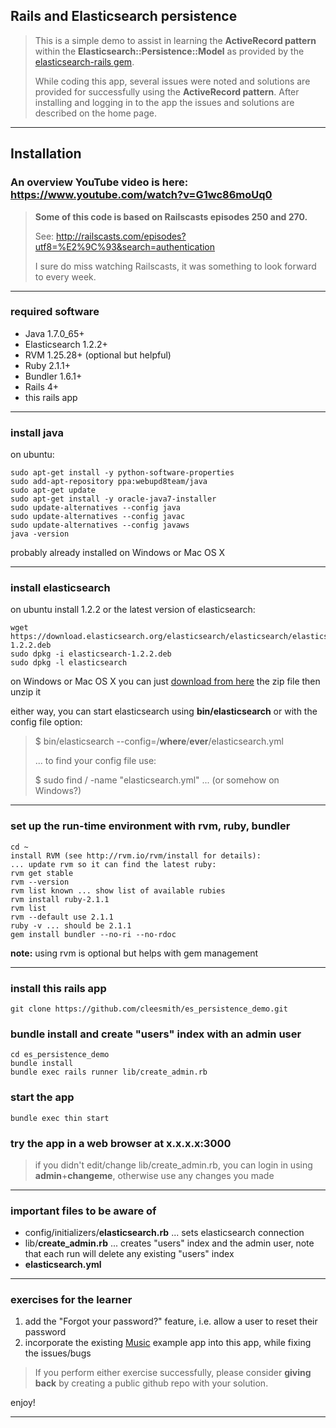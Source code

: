 ## Rails and Elasticsearch persistence
> This is a simple demo to assist in learning the **ActiveRecord pattern** within the **Elasticsearch::Persistence::Model** 
> as provided by the [elasticsearch-rails gem](https://github.com/elasticsearch/elasticsearch-rails "elasticsearch-rails").
>
> While coding this app, several issues were noted and solutions are provided for successfully using the **ActiveRecord pattern**. 
> After installing and logging in to the app the issues and solutions are described on the home page.

***

## Installation

### An overview YouTube video is here: https://www.youtube.com/watch?v=G1wc86moUq0

> **Some of this code is based on Railscasts episodes 250 and 270.**
>
> See: http://railscasts.com/episodes?utf8=%E2%9C%93&search=authentication
>
> I sure do miss watching Railscasts, it was something to look forward to every week.

***

### required software
* Java 1.7.0_65+
* Elasticsearch 1.2.2+
* RVM 1.25.28+  (optional but helpful)
* Ruby 2.1.1+
* Bundler 1.6.1+
* Rails 4+
* this rails app

***

### install java
on ubuntu:
```
sudo apt-get install -y python-software-properties
sudo add-apt-repository ppa:webupd8team/java
sudo apt-get update
sudo apt-get install -y oracle-java7-installer
sudo update-alternatives --config java
sudo update-alternatives --config javac
sudo update-alternatives --config javaws
java -version
```
probably already installed on Windows or Mac OS X

***

### install elasticsearch
on ubuntu install 1.2.2 or the latest version of elasticsearch:
```
wget https://download.elasticsearch.org/elasticsearch/elasticsearch/elasticsearch-1.2.2.deb
sudo dpkg -i elasticsearch-1.2.2.deb
sudo dpkg -l elasticsearch
```
on Windows or Mac OS X you can just [download from here](http://www.elasticsearch.org/overview/elkdownloads/ "download") the zip file then unzip it

either way, you can start elasticsearch using **bin/elasticsearch** or with the config file option:
> $ bin/elasticsearch --config=/__where__/__ever__/elasticsearch.yml
>
> ... to find your config file use:
>
> $ sudo find / -name "elasticsearch.yml"  ... (or somehow on Windows?)

***

### set up the run-time environment with rvm, ruby, bundler

```
cd ~
install RVM (see http://rvm.io/rvm/install for details):
... update rvm so it can find the latest ruby:
rvm get stable
rvm --version
rvm list known ... show list of available rubies
rvm install ruby-2.1.1
rvm list
rvm --default use 2.1.1
ruby -v ... should be 2.1.1
gem install bundler --no-ri --no-rdoc
```
**note:** using rvm is optional but helps with gem management

***

### install __this__ rails app

```
git clone https://github.com/cleesmith/es_persistence_demo.git
```

### bundle install and create "users" index with an admin user
```
cd es_persistence_demo
bundle install
bundle exec rails runner lib/create_admin.rb
```

### start the app
```
bundle exec thin start
```

### try the app in a web browser at x.x.x.x:3000
> if you didn't edit/change lib/create_admin.rb, you can login in using **admin**+**changeme**, otherwise use any changes you made

***

### important files to be aware of
* config/initializers/**elasticsearch.rb** ... sets elasticsearch connection
* lib/**create_admin.rb** ... creates "users" index and the admin user, note that each run will delete any existing "users" index
* **elasticsearch.yml**

***

### exercises for the learner
1. add the "Forgot your password?" feature, i.e. allow a user to reset their password
2. incorporate the existing [Music](https://github.com/elasticsearch/elasticsearch-rails/tree/master/elasticsearch-persistence/examples/music "Music") example app into this app, while fixing the issues/bugs

> If you perform either exercise successfully, please consider __giving back__ by creating a public github repo with your solution.

enjoy!
***

